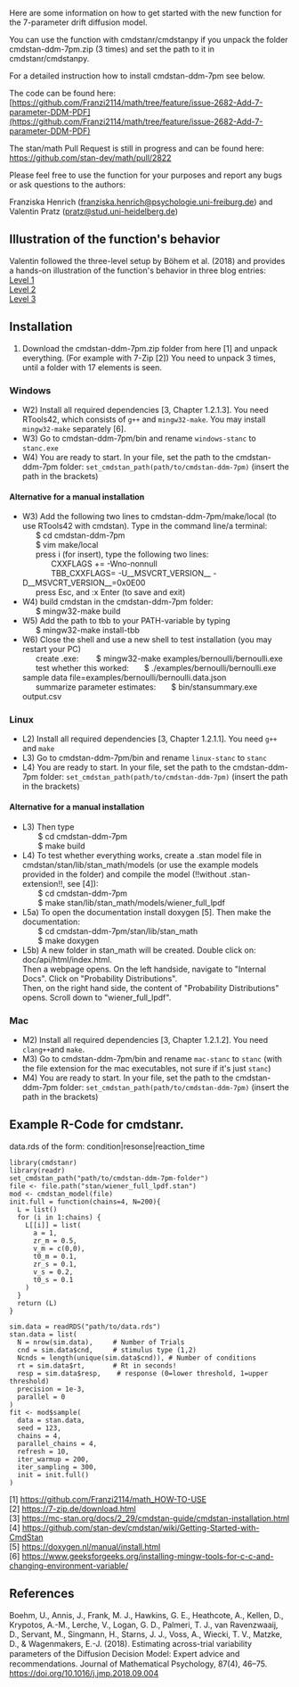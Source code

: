 Here are some information on how to get started with the new function for the 7-parameter drift diffusion model.

You can use the function with cmdstanr/cmdstanpy if you unpack the folder cmdstan-ddm-7pm.zip (3 times) and set the path to it in cmdstanr/cmdstanpy.

For a detailed instruction how to install cmdstan-ddm-7pm see below.

The code can be found here: [https://github.com/Franzi2114/math/tree/feature/issue-2682-Add-7-parameter-DDM-PDF](https://github.com/Franzi2114/math/tree/feature/issue-2682-Add-7-parameter-DDM-PDF)

The stan/math Pull Request is still in progress and can be found here: https://github.com/stan-dev/math/pull/2822

Please feel free to use the function for your purposes and report any bugs or ask questions to the authors:

Franziska Henrich (franziska.henrich@psychologie.uni-freiburg.de) and Valentin Pratz (pratz@stud.uni-heidelberg.de)

## Illustration of the function's behavior
Valentin followed the three-level setup by Böhem et al. (2018) and provides a hands-on illustration of the function's behavior in three blog entries:  
[Level 1](https://valentinpratz.de/posts/2022-12-29-stan-wiener_full-level-1/)  
[Level 2](https://valentinpratz.de/posts/2022-12-30-stan-wiener_full-level-2/)  
[Level 3](https://valentinpratz.de/posts/2023-01-11-stan-wiener_full-level-3/)


## Installation

1) Download the cmdstan-ddm-7pm.zip folder from here [1] and unpack everything. (For example with 7-Zip [2]) You need to unpack 3 times, until a folder with 17 elements is seen.

### Windows
- W2) Install all required dependencies [3, Chapter 1.2.1.3]. You need RTools42, which consists of `g++` and `mingw32-make`. You may install `mingw32-make` separately [6].
- W3) Go to cmdstan-ddm-7pm/bin and rename `windows-stanc` to `stanc.exe`
- W4) You are ready to start. In your file, set the path to the cmdstan-ddm-7pm folder: `set_cmdstan_path(path/to/cmdstan-ddm-7pm)` (insert the path in the brackets)

#### Alternative for a manual installation
- W3) Add the following two lines to cmdstan-ddm-7pm/make/local (to use RTools42 with cmdstan). Type in the command line/a terminal:  
	&nbsp;&nbsp;&nbsp;&nbsp;&nbsp;&nbsp;$ cd cmdstan-ddm-7pm  
	&nbsp;&nbsp;&nbsp;&nbsp;&nbsp;&nbsp;$ vim make/local  
	&nbsp;&nbsp;&nbsp;&nbsp;&nbsp;&nbsp;press i (for insert), type the following two lines:  
	&nbsp;&nbsp;&nbsp;&nbsp;&nbsp;&nbsp;&nbsp;&nbsp;&nbsp;&nbsp;&nbsp;&nbsp;	CXXFLAGS += -Wno-nonnull  
 	&nbsp;&nbsp;&nbsp;&nbsp;&nbsp;&nbsp;&nbsp;&nbsp;&nbsp;&nbsp;&nbsp;&nbsp;	TBB_CXXFLAGS= -U__MSVCRT_VERSION__ -D__MSVCRT_VERSION__=0x0E00  
	&nbsp;&nbsp;&nbsp;&nbsp;&nbsp;&nbsp;press Esc, and :x Enter (to save and exit)  
- W4) build cmdstan in the cmdstan-ddm-7pm folder:  
	&nbsp;&nbsp;&nbsp;&nbsp;&nbsp;&nbsp;$ mingw32-make build
- W5) Add the path to tbb to your PATH-variable by typing  
	&nbsp;&nbsp;&nbsp;&nbsp;&nbsp;&nbsp;$ mingw32-make install-tbb
- W6) Close the shell and use a new shell to test installation (you may restart your PC)  
	&nbsp;&nbsp;&nbsp;&nbsp;&nbsp;&nbsp;create .exe: &nbsp;&nbsp;&nbsp;&nbsp;&nbsp;&nbsp;			$ mingw32-make examples/bernoulli/bernoulli.exe  
	&nbsp;&nbsp;&nbsp;&nbsp;&nbsp;&nbsp;test whether this worked:	&nbsp;&nbsp;&nbsp;&nbsp;&nbsp;&nbsp;$ ./examples/bernoulli/bernoulli.exe sample data file=examples/bernoulli/bernoulli.data.json  
	&nbsp;&nbsp;&nbsp;&nbsp;&nbsp;&nbsp;summarize parameter estimates:	&nbsp;&nbsp;&nbsp;&nbsp;&nbsp;&nbsp;$ bin/stansummary.exe output.csv  



### Linux  
- L2) Install all required dependencies [3, Chapter 1.2.1.1]. You need `g++` and `make`
- L3) Go to cmdstan-ddm-7pm/bin and rename `linux-stanc` to `stanc`
- L4) You are ready to start. In your file, set the path to the cmdstan-ddm-7pm folder: `set_cmdstan_path(path/to/cmdstan-ddm-7pm)` (insert the path in the brackets)

#### Alternative for a manual installation
- L3) Then type  
&nbsp;&nbsp;&nbsp;&nbsp;&nbsp;&nbsp;	$ cd cmdstan-ddm-7pm  
&nbsp;&nbsp;&nbsp;&nbsp;&nbsp;&nbsp;	$ make build  
- L4) To test whether everything works, create a .stan model file in cmdstan/stan/lib/stan_math/models (or use the example models provided in the folder) 
   and compile the model (!!without .stan-extension!!, see [4]):  
&nbsp;&nbsp;&nbsp;&nbsp;&nbsp;&nbsp;	$ cd cmdstan-ddm-7pm  
&nbsp;&nbsp;&nbsp;&nbsp;&nbsp;&nbsp;	$ make stan/lib/stan_math/models/wiener_full_lpdf  
- L5a) To open the documentation install doxygen [5]. Then make the documentation:  
&nbsp;&nbsp;&nbsp;&nbsp;&nbsp;&nbsp;	$ cd cmdstan-ddm-7pm/stan/lib/stan_math  
&nbsp;&nbsp;&nbsp;&nbsp;&nbsp;&nbsp;	$ make doxygen  
- L5b) A new folder in stan_math will be created. Double click on: doc/api/html/index.html.  
    Then a webpage opens. On the left handside, navigate to "Internal Docs". Click on "Probability Distributions".  
    Then, on the right hand side, the content of "Probability Distributions" opens. Scroll down to "wiener_full_lpdf".



### Mac
- M2) Install all required dependencies [3, Chapter 1.2.1.2]. You need `clang++`and `make`.
- M3) Go to cmdstan-ddm-7pm/bin and rename `mac-stanc` to `stanc` (with the file extension for the mac executables, not sure if it's just `stanc`)
- M4) You are ready to start. In your file, set the path to the cmdstan-ddm-7pm folder: `set_cmdstan_path(path/to/cmdstan-ddm-7pm)` (insert the path in the brackets)




## Example R-Code for cmdstanr.

data.rds of the form: condition|resonse|reaction_time

	library(cmdstanr)
	library(readr)
	set_cmdstan_path("path/to/cmdstan-ddm-7pm-folder")
	file <- file.path("stan/wiener_full_lpdf.stan")
	mod <- cmdstan_model(file)
	init.full = function(chains=4, N=200){
	  L = list()
	  for (i in 1:chains) {
	    L[[i]] = list(
	      a = 1,
	      zr_m = 0.5,
	      v_m = c(0,0),
	      t0_m = 0.1,
	      zr_s = 0.1,
	      v_s = 0.2,
	      t0_s = 0.1
	    )
	  }
	  return (L)
	}

	sim.data = readRDS("path/to/data.rds")
	stan.data = list(
	  N = nrow(sim.data),     # Number of Trials
	  cnd = sim.data$cnd,     # stimulus type (1,2)
	  Ncnds = length(unique(sim.data$cnd)), # Number of conditions
	  rt = sim.data$rt,       # Rt in seconds!
	  resp = sim.data$resp,    # response (0=lower threshold, 1=upper threshold)
	  precision = 1e-3,
	  parallel = 0
	)
	fit <- mod$sample(
	  data = stan.data,
	  seed = 123,
	  chains = 4,
	  parallel_chains = 4,
	  refresh = 10,
	  iter_warmup = 200,
	  iter_sampling = 300,
	  init = init.full()
	)

[1] https://github.com/Franzi2114/math_HOW-TO-USE  
[2] https://7-zip.de/download.html  
[3] https://mc-stan.org/docs/2_29/cmdstan-guide/cmdstan-installation.html   
[4] https://github.com/stan-dev/cmdstan/wiki/Getting-Started-with-CmdStan  
[5] https://doxygen.nl/manual/install.html   
[6] https://www.geeksforgeeks.org/installing-mingw-tools-for-c-c-and-changing-environment-variable/

## References
Boehm, U., Annis, J., Frank, M. J., Hawkins, G. E., Heathcote, A., Kellen, D.,
Krypotos, A.-M., Lerche, V., Logan, G. D., Palmeri, T. J., van Ravenzwaaij, D.,
Servant, M., Singmann, H., Starns, J. J., Voss, A., Wiecki, T. V., Matzke, D., &
Wagenmakers, E.-J. (2018). Estimating across-trial variability parameters of the
Diﬀusion Decision Model: Expert advice and recommendations. Journal of
Mathematical Psychology, 87(4), 46–75. https://doi.org/10.1016/j.jmp.2018.09.004 
